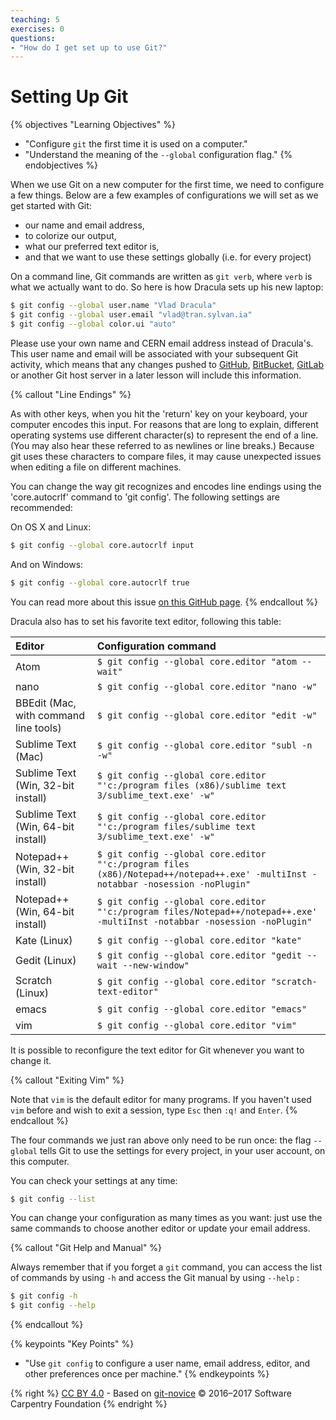 ```yaml
---
teaching: 5
exercises: 0
questions:
- "How do I get set up to use Git?"
---
```

# Setting Up Git

{% objectives "Learning Objectives" %}
- "Configure `git` the first time it is used on a computer."
- "Understand the meaning of the `--global` configuration flag."
{% endobjectives %}

When we use Git on a new computer for the first time,
we need to configure a few things. Below are a few examples
of configurations we will set as we get started with Git:

*   our name and email address,
*   to colorize our output,
*   what our preferred text editor is,
*   and that we want to use these settings globally (i.e. for every project)

On a command line, Git commands are written as `git verb`,
where `verb` is what we actually want to do. So here is how
Dracula sets up his new laptop:

```bash
$ git config --global user.name "Vlad Dracula"
$ git config --global user.email "vlad@tran.sylvan.ia"
$ git config --global color.ui "auto"
```

Please use your own name and CERN email address instead of Dracula's. This user name and email will be associated with your subsequent Git activity,
which means that any changes pushed to
[GitHub](http://github.com/),
[BitBucket](http://bitbucket.org/),
[GitLab](http://gitlab.com/) or
another Git host server
in a later lesson will include this information.

{% callout "Line Endings" %}

As with other keys, when you hit the 'return' key on your keyboard,
your computer encodes this input.
For reasons that are long to explain, different operating systems
use different character(s) to represent the end of a line.
(You may also hear these referred to as newlines or line breaks.)
Because git uses these characters to compare files,
it may cause unexpected issues when editing a file on different machines.

You can change the way git recognizes and encodes line endings
using the 'core.autocrlf' command to 'git config'.
The following settings are recommended:

On OS X and Linux:

```bash
$ git config --global core.autocrlf input
```

And on Windows:

```bash
$ git config --global core.autocrlf true
```

You can read more about this issue
[on this GitHub page](https://help.github.com/articles/dealing-with-line-endings/).
{% endcallout %}

Dracula also has to set his favorite text editor, following this table:

| Editor             | Configuration command                            |
|:-------------------|:-------------------------------------------------|
| Atom | `$ git config --global core.editor "atom --wait"`|
| nano               | `$ git config --global core.editor "nano -w"`    |
| BBEdit (Mac, with command line tools) | `$ git config --global core.editor "edit -w"`    |
| Sublime Text (Mac) | `$ git config --global core.editor "subl -n -w"` |
| Sublime Text (Win, 32-bit install) | `$ git config --global core.editor "'c:/program files (x86)/sublime text 3/sublime_text.exe' -w"` |
| Sublime Text (Win, 64-bit install) | `$ git config --global core.editor "'c:/program files/sublime text 3/sublime_text.exe' -w"` |
| Notepad++ (Win, 32-bit install)    | `$ git config --global core.editor "'c:/program files (x86)/Notepad++/notepad++.exe' -multiInst -notabbar -nosession -noPlugin"`|
| Notepad++ (Win, 64-bit install)    | `$ git config --global core.editor "'c:/program files/Notepad++/notepad++.exe' -multiInst -notabbar -nosession -noPlugin"`|
| Kate (Linux)       | `$ git config --global core.editor "kate"`       |
| Gedit (Linux)      | `$ git config --global core.editor "gedit --wait --new-window"`   |
| Scratch (Linux)       | `$ git config --global core.editor "scratch-text-editor"`  |
| emacs              | `$ git config --global core.editor "emacs"`   |
| vim                | `$ git config --global core.editor "vim"`   |

It is possible to reconfigure the text editor for Git whenever you want to change it.

{% callout "Exiting Vim" %}

Note that `vim` is the default editor for many programs. If you haven't used `vim` before and wish to exit a session, type `Esc` then `:q!` and `Enter`.
{% endcallout %}

The four commands we just ran above only need to be run once: the flag `--global` tells Git
to use the settings for every project, in your user account, on this computer.

You can check your settings at any time:

```bash
$ git config --list
```

You can change your configuration as many times as you want: just use the
same commands to choose another editor or update your email address.

{% callout "Git Help and Manual" %}

Always remember that if you forget a `git` command, you can access the list of commands by using `-h` and access the Git manual by using `--help` :

```bash
$ git config -h
$ git config --help
```
{% endcallout %}

[git-privacy]: https://help.github.com/articles/keeping-your-email-address-private/


{% keypoints "Key Points" %}
-   "Use `git config` to configure a user name, email address, editor, and other preferences once per machine."
{% endkeypoints %}

{% right %} [CC BY 4.0](https://creativecommons.org/licenses/by/4.0/legalcode) - Based on [git-novice](https://github.com/swcarpentry/git-novice) © 2016–2017 Software Carpentry Foundation {% endright %}

